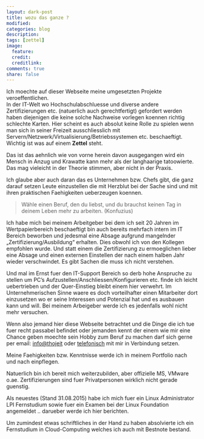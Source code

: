 ```yaml
---
layout: dark-post
title: wozu das ganze ?
modified:
categories: blog
description:
tags: [zettel]
image:
  feature:
  credit:
  creditlink:
comments: true
share: false
---
```


Ich moechte auf dieser Webseite meine umgesetzten Projekte veroeffentlichen.  
In der IT-Welt wo Hochschulabschluesse und diverse andere Zertifizierungen etc. (natuerlich auch gerechtfertigt) gefordert werden haben diejenigen die keine solche Nachweise vorlegen koennen richtig schlechte Karten.
Hier scheint es auch absolut keine Rolle zu spielen wenn man sich in seiner Freizeit ausschliesslich mit Servern/Netzwerk/Virtualisierung/Betriebssystemen etc. beschaeftigt.
Wichtig ist was auf einem **Zettel** steht.

Das ist das aehnlich wie von vorne herein davon ausgegangen wird ein Mensch in Anzug und Krawatte kann mehr als der langhaarige tatoowierte.
Das mag vieleicht in der Theorie stimmen, aber nicht in der Praxis.

Ich glaube aber auch daran das es Unternehmen bzw. Chefs gibt, die ganz darauf setzen Leute einzustellen die mit Herzblut bei der Sache sind und mit ihren praktischen Faehigkeiten ueberzeugen koennen.

> Wähle einen Beruf, den du liebst, und du brauchst keinen Tag in deinem Leben mehr zu arbeiten. (Konfuzius)

Ich habe mich bei meinem Arbeitgeber bei dem ich seit 20 Jahren im Wertpapierbereich beschaeftigt bin auch bereits mehrfach intern im IT Bereich beworben und jedesmal eine Absage aufgrund mangelnder „Zertifizierung/Ausbildung“ erhalten. Dies obwohl ich von den Kollegen empfohlen wurde.
Und statt einem die Zertifizierung zu ermoeglichen lieber eine Absage und einen externen Einstellen der nach einem halben Jahr wieder verschwindet.
Es gibt Sachen die muss ich nicht verstehen.

Und mal im Ernst fuer den IT-Support Bereich so derb hohe Anspruche zu stellen um PC’s Aufzustellen/Anschliessen/Konfigurieren etc. finde ich leicht uebertrieben und der Quer-Einstieg bleibt einem hier verwehrt.
Im Unternehmerischen Sinne waere es doch vorteilhafter einen Mitarbeiter dort einzusetzen wo er seine Interessen und Potenzial hat und es ausbauen kann und will. Bei meinem Arbeigeber werde ich es jedenfalls wohl nicht mehr versuchen.

Wenn also jemand hier diese Webseite betrachtet und die Dinge die ich tue fuer recht passabel befindet oder jemanden kennt der einem wie mir eine Chance geben moechte sein Hobby zum Beruf zu machen darf sich gerne per email: [info@thojeit](info@thoje.it) oder [telefonisch](/impressum) mit mir in Verbindung setzen.

Meine Faehigkeiten bzw. Kenntnisse werde ich in meinem Portfolio nach und nach einpflegen.

Natuerlich bin ich bereit mich weiterzubilden, aber offizielle MS, VMware o.ae. Zertifizierungen sind fuer Privatpersonen wirklich nicht gerade guenstig.

Als neuestes (Stand 31.08.2015) habe ich mich fuer ein Linux Administrator LPI Fernstudium sowie fuer ein Examen bei der Linux Foundation angemeldet .. darueber werde ich hier berichten.

Um zumindest etwas schriftliches in der Hand zu haben absolvierte ich ein Fernstudium in Cloud-Computing welches ich auch mit Bestnote bestand.
